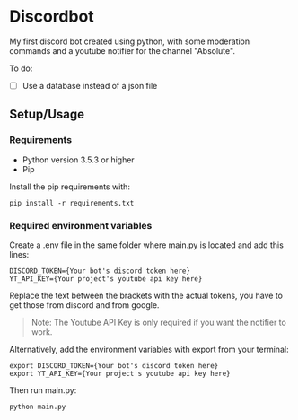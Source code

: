 # Discordbot

My first discord bot created using python, with some moderation commands and a youtube notifier for the channel "Absolute".

To do:

- [ ] Use a database instead of a json file

## Setup/Usage

### Requirements

- Python version 3.5.3 or higher
- Pip

Install the pip requirements with:

`pip install -r requirements.txt`

### Required environment variables

Create a .env file in the same folder where main.py is located and add this lines:

```
DISCORD_TOKEN={Your bot's discord token here}
YT_API_KEY={Your project's youtube api key here}
```

Replace the text between the brackets with the actual tokens, you have to get those from discord and from google.

> Note: The Youtube API Key is only required if you want the notifier to work.

Alternatively, add the environment variables with export from your terminal:

```
export DISCORD_TOKEN={Your bot's discord token here}
export YT_API_KEY={Your project's youtube api key here}
```

Then run main.py:

`python main.py`
